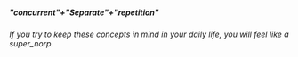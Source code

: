 ##### "concurrent"+"Separate"+"repetition" #####
###### _If you try to keep these concepts in mind in your daily life, you will feel like a super_norp._ ######
